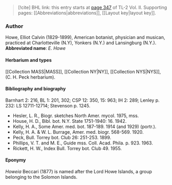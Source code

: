 > [!cite] BHL link: this entry starts at [page 347](https://www.biodiversitylibrary.org/page/33068589) of TL-2 Vol. II.
> Supporting pages: [[Abbreviations|abbreviations]], [[Layout key|layout key]].

### Author

Howe, Elliot Calvin (1829-1899), American botanist, physician and musican, practiced at Charlotteville (N.Y), Yonkers (N.Y.) and Lansingburg (N.Y.). 
**Abbreviated name**: *E. Howe*

#### Herbarium and types

[[Collection MASS|MASS]], [[Collection NY|NY]], [[Collection NYS|NYS]], (C. H. Peck herbarium).

#### Bibliography and biography

Barnhart 2: 216, BL 1: 201, 302; CSP 12: 350, 15: 963; IH 2: 289; Lenley p. 232: LS 12711-12714; Stevenson p. 1245.
- Hesler, L. R., Biogr. sketches North Amer. mycol. 1975, mss.
- House, H. D., Bibl. bot. N.Y. State 1751-1940: 16. 1942.
- Kelly, H. A., Some Amer. med. bot. 187-189. 1914 (and 1929) (portr.).
- Kelly, H. A. & W. L. Burrage, Amer. med. biogr. 568-569. 1920.
- Peck, Bull. Torrey bot. Club 26: 251-253. 1899.
- Phillips, V. T. and M. E., Guide mss. Coll. Acad. Phila. p. 923. 1963.
- Rickett, H. W., Index Bull. Torrey bot. Club 49. 1955.

#### Eponymy

*Howeia* Beccari (1877) is named after the Lord Howe Islands, a group belonging to the Solomon Islands.

